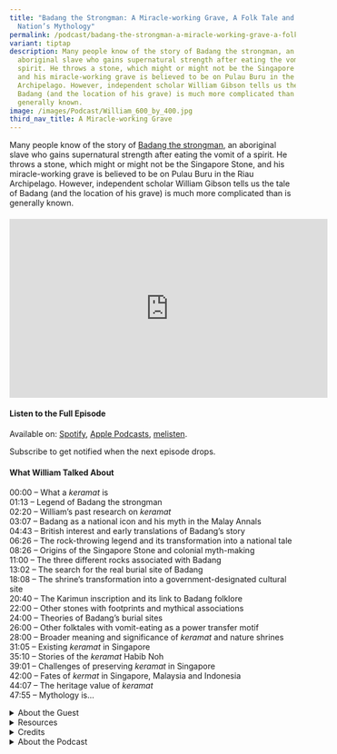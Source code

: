 ```yaml
---
title: "Badang the Strongman: A Miracle-working Grave, A Folk Tale and a
  Nation’s Mythology"
permalink: /podcast/badang-the-strongman-a-miracle-working-grave-a-folk-tale-and-a-nations-mythology/
variant: tiptap
description: Many people know of the story of Badang the strongman, an
  aboriginal slave who gains supernatural strength after eating the vomit of a
  spirit. He throws a stone, which might or might not be the Singapore Stone,
  and his miracle-working grave is believed to be on Pulau Buru in the Riau
  Archipelago. However, independent scholar William Gibson tells us the tale of
  Badang (and the location of his grave) is much more complicated than is
  generally known.
image: /images/Podcast/William_600_by_400.jpg
third_nav_title: A Miracle-working Grave
---
```

<p>Many people know of the story of <a href="https://biblioasia.nlb.gov.sg/vol-21/issue-1/apr-jun-2025/origins-badang-strongman-singapore-stone/" rel="noopener nofollow" target="_blank">Badang the strongman</a>,
an aboriginal slave who gains supernatural strength after eating the vomit
of a spirit. He throws a stone, which might or might not be the Singapore
Stone, and his miracle-working grave is believed to be on Pulau Buru in
the Riau Archipelago. However, independent scholar William Gibson tells
us the tale of Badang (and the location of his grave) is much more complicated
than is generally known.</p>
<h4></h4>
<div class="iframe-wrapper">
<iframe height="315" width="560" allowfullscreen="true" frameborder="0" src="https://www.youtube.com/embed/jQQVNMr4GK0"></iframe>
</div>
<h4><strong>Listen to the Full Episode</strong></h4>
<p>Available on: <a href="https://open.spotify.com/episode/27RONFxaqskrEZCypZj2oo" rel="noopener nofollow" target="_blank">Spotify</a>,
<a href="https://podcasts.apple.com/us/podcast/badang-the-strongman-a-miracle-working-grave-a/id1688142751?i=1000706888764" rel="noopener nofollow" target="_blank">Apple Podcasts</a>, <a href="https://www.melisten.sg/podcast/playlist/BiblioAsia%2B-2115156/Badang-the-Strongman--A-Miracle-working-Grave--A-Folk-Tale-and-a-Nation%E2%80%99s-Mythology-2949956" rel="noopener nofollow" target="_blank">melisten</a>.</p>
<p>Subscribe to get notified when the next episode drops.</p>
<p></p>
<h4><strong>What William Talked About</strong></h4>
<p>00:00 – What a <em>keramat </em>is
<br>01:13 – Legend of Badang the strongman
<br>02:20 – William’s past research on <em>keramat</em>
<br>03:07 – Badang as a national icon and his myth in the Malay Annals
<br>04:43 – British interest and early translations of Badang’s story
<br>06:26 – The rock-throwing legend and its transformation into a national
tale
<br>08:26 – Origins of the Singapore Stone and colonial myth-making
<br>11:00 – The three different rocks associated with Badang
<br>13:02 – The search for the real burial site of Badang
<br>18:08 – The shrine’s transformation into a government-designated cultural
site
<br>20:40 – The Karimun inscription and its link to Badang folklore
<br>22:00 – Other stones with footprints and mythical associations
<br>24:00 – Theories of Badang’s burial sites
<br>26:00 – Other folktales with vomit-eating as a power transfer motif
<br>28:00 – Broader meaning and significance of <em>keramat </em>and nature
shrines
<br>31:05 – Existing <em>keramat </em>in Singapore
<br>35:10 – Stories of the <em>keramat </em>Habib Noh
<br>39:01 – Challenges of preserving <em>keramat </em>in Singapore
<br>42:00 – Fates of <em>kermat </em>in Singapore, Malaysia and Indonesia
<br>44:07 – The heritage value of <em>keramat </em>
<br>47:55 – Mythology is…</p>
<p></p>
<div data-type="detailGroup" class="isomer-accordion isomer-accordion-white">
<details class="isomer-details">
<summary>About the Guest</summary>
<div data-type="detailsContent" class="isomer-details-content">
<p>Dr William L. Gibson&nbsp;is an author and researcher based in Southeast
Asia since 2005. A former Lee Kong Chian Research Fellow of the National
Library Singapore, he is the author of&nbsp;<em>Keramat, Sacred Relics and Forbidden Idols in Singapore</em>&nbsp;(Routledge,
2024). His articles have appeared in&nbsp;<em>Signal to Noise</em>, <a href="http://PopMatters.com" rel="noopener noreferrer nofollow" target="_blank">PopMatters.com</a>,&nbsp;<em>The Mekong Review, Archipel, History and Anthropology</em>,
the&nbsp;<em>Bulletin de l’École française d’Extrême-Orient</em>&nbsp;and&nbsp;<em>BiblioAsia</em>,
among others.</p>
</div>
</details>
<details class="isomer-details">
<summary>Resources</summary>
<div data-type="detailsContent" class="isomer-details-content">
<p>William Gibson, “<a href="https://biblioasia.nlb.gov.sg/vol-21/issue-1/apr-jun-2025/origins-badang-strongman-singapore-stone/" rel="noopener noreferrer nofollow" target="_blank">Uncovering the Origins of Badang the Strongman</a>,” <em>BiblioAsia</em> 21,
no. 1 (April–June 2025).</p>
<p></p>
<p>William Gibson, <em><a href="https://eservice.nlb.gov.sg/redir/itemdetails?bid=300071320" rel="noopener nofollow" target="_blank">Keramat, Sacred Relics and Forbidden Idols in Singapore</a> </em>(Abingdon,
Oxon: Routledge, 2025). (From National Library Singapore, call no. RSING
363.69095957 GIB)</p>
</div>
</details>
<details class="isomer-details">
<summary>Credits</summary>
<div data-type="detailsContent" class="isomer-details-content">
<p>This episode of BiblioAsia+ was hosted by Jimmy Yap and produced by Soh
Gek Han. Sound engineering was done by Nookcha Films. The background music
“Di Tanjong Katong” was composed by Ahmad Patek and performed by Chords
Haven. Special thanks to William for coming on the show.</p>
<p></p>
</div>
</details>
<details class="isomer-details">
<summary>About the Podcast</summary>
<div data-type="detailsContent" class="isomer-details-content">
<p>BiblioAsia+ is a podcast about Singapore history by the National Library
of Singapore.</p>
</div>
</details>
</div>
<p>
<br>
</p>